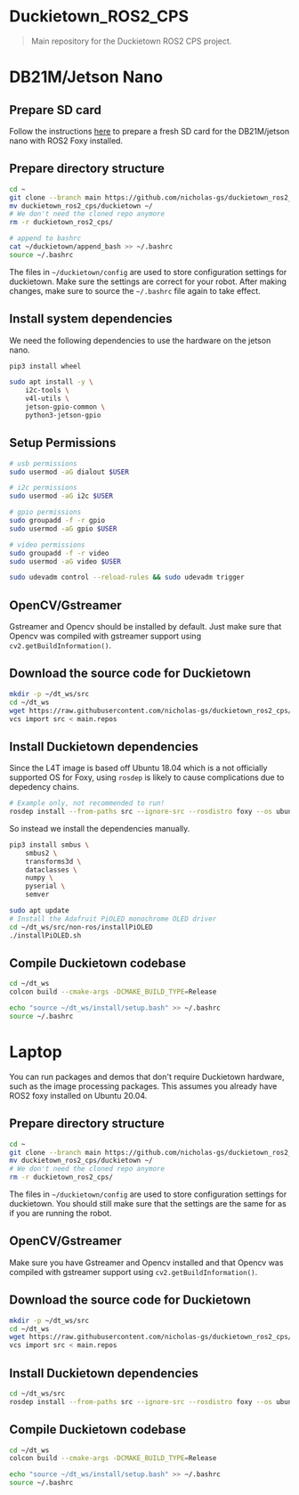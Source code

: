 # Duckietown_ROS2_CPS

> Main repository for the Duckietown ROS2 CPS project.

# DB21M/Jetson Nano

## Prepare SD card
Follow the instructions [here](https://github.com/nicholas-gs/dt-image-maker/tree/nano/l4t) to prepare a fresh SD card for the DB21M/jetson nano with ROS2 Foxy installed.

## Prepare directory structure

```bash
cd ~
git clone --branch main https://github.com/nicholas-gs/duckietown_ros2_cps
mv duckietown_ros2_cps/duckietown ~/
# We don't need the cloned repo anymore
rm -r duckietown_ros2_cps/
```

```bash
# append to bashrc
cat ~/duckietown/append_bash >> ~/.bashrc
source ~/.bashrc
```

The files in `~/duckietown/config` are used to store configuration settings for duckietown. Make sure the settings are correct for your robot. After making changes, make sure to source the `~/.bashrc` file again to take effect.

## Install system dependencies

We need the following dependencies to use the hardware on the jetson nano.

```bash
pip3 install wheel

sudo apt install -y \
    i2c-tools \
    v4l-utils \
    jetson-gpio-common \
    python3-jetson-gpio
```

## Setup Permissions

```bash
# usb permissions
sudo usermod -aG dialout $USER

# i2c permissions
sudo usermod -aG i2c $USER

# gpio permissions
sudo groupadd -f -r gpio
sudo usermod -aG gpio $USER

# video permissions
sudo groupadd -f -r video
sudo usermod -aG video $USER

sudo udevadm control --reload-rules && sudo udevadm trigger
```

## OpenCV/Gstreamer

Gstreamer and Opencv should be installed by default. Just make sure that Opencv was compiled with gstreamer support using `cv2.getBuildInformation()`.

## Download the source code for Duckietown

```bash
mkdir -p ~/dt_ws/src
cd ~/dt_ws
wget https://raw.githubusercontent.com/nicholas-gs/duckietown_ros2_cps/main/main.repos
vcs import src < main.repos
```

## Install Duckietown dependencies

Since the L4T image is based off Ubuntu 18.04 which is a not officially supported OS for Foxy, using `rosdep` is likely to cause complications due to depedency chains.

```bash
# Example only, not recommended to run!
rosdep install --from-paths src --ignore-src --rosdistro foxy --os ubuntu:focal -y
```

So instead we install the dependencies manually.
```bash
pip3 install smbus \
    smbus2 \
    transforms3d \
    dataclasses \
    numpy \
    pyserial \
    semver

sudo apt update
# Install the Adafruit PiOLED monochrome OLED driver
cd ~/dt_ws/src/non-ros/installPiOLED
./installPiOLED.sh
```

## Compile Duckietown codebase
```bash
cd ~/dt_ws
colcon build --cmake-args -DCMAKE_BUILD_TYPE=Release

echo "source ~/dt_ws/install/setup.bash" >> ~/.bashrc
source ~/.bashrc
```

# Laptop

You can run packages and demos that don't require Duckietown hardware, such as the image processing packages. This assumes you already have ROS2 foxy installed on Ubuntu 20.04.


## Prepare directory structure

```bash
cd ~
git clone --branch main https://github.com/nicholas-gs/duckietown_ros2_cps
mv duckietown_ros2_cps/duckietown ~/
# We don't need the cloned repo anymore
rm -r duckietown_ros2_cps/
```

The files in `~/duckietown/config` are used to store configuration settings for duckietown. You should still make sure that the settings are the same for as if you are running the robot.

## OpenCV/Gstreamer

Make sure you have Gstreamer and Opencv installed and that Opencv was compiled with gstreamer support using `cv2.getBuildInformation()`.


## Download the source code for Duckietown

```bash
mkdir -p ~/dt_ws/src
cd ~/dt_ws
wget https://raw.githubusercontent.com/nicholas-gs/duckietown_ros2_cps/main/main.repos
vcs import src < main.repos
```

## Install Duckietown dependencies

```bash
cd ~/dt_ws/src
rosdep install --from-paths src --ignore-src --rosdistro foxy --os ubuntu:focal -y
```

## Compile Duckietown codebase
```bash
cd ~/dt_ws
colcon build --cmake-args -DCMAKE_BUILD_TYPE=Release

echo "source ~/dt_ws/install/setup.bash" >> ~/.bashrc
source ~/.bashrc
```
